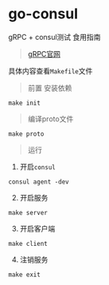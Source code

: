 # go-consul
gRPC + consul测试 食用指南
> [gRPC官网](https://grpc.io/)
>
具体内容查看`Makefile`文件
> 
> 前置
安装依赖 
```shell
make init
```

> 编译proto文件

```shell
make proto
```

> 运行

1. 开启`consul`

```shell
consul agent -dev
```
2. 开启服务
```shell
make server
```

3. 开启客户端
```shell
make client
```
4. 注销服务
```shell
make exit
```


